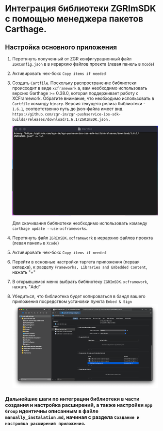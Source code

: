 # Интеграция библиотеки ZGRImSDK c помощью менеджера пакетов Carthage.


## Настройка основного приложения


1. Перетянуть полученный от ZGR конфигурационный файл `ZGRConfig.json` в  в иерархию файлов проекта (левая панель в `Xcode`)
2. Активировать чек-бокс `Copy items if needed`
3. Создать `Cartfile`. Поскольку распространение библиотеки происходит в виде  `xcframework` а, вам необходимо использовать версию Garthage >= 0.38.0, которая поддерживает работу с XCFramework. Обратите внимание, что необходимо использовать в  `Cartfile` команду  `binary`. Версия текущего релиза библиотеки -  `1.6.1`, соответственно путь до json-файла имеет вид `https://github.com/zgr-im/zgr-pushservice-ios-sdk-builds/releases/download/1.6.1/ZGRImSDK.json` . 

    ![Пример cartfile](./Image_7.png)


    Для скачивания библиотеки необходимо использовать команду  `carthage update --use-xcframeworks`.   

4. Перетянуть файл `ZGRImSDK.xcframework` в иерархию файлов проекта (левая панель в `Xcode`)
5. Активировать чек-бокс `Copy items if needed`
6. Перейти в основные настройки таргета приложения (первая вкладка), к разделу `Frameworks, Libraries and Embedded Content`, нажать "+"
7. В открывшемся меню выбрать библиотеку `ZGRImSDK.xcframework`, нажать "Add"
8. Убедиться, что библиотека будет копироваться в бандл вашего приложения посредством установки пункта `Embed & Sign`
    ![Изображение 1](./Image_1.png)
    

### Дальнейшие шаги по интеграции библиотеки в части создания и настройка расширений, а также настройки  `App Group` идентичны описанным в файле `manually_instalation.md`, начиная с раздела  `Создание и настройка расширений приложения`.
